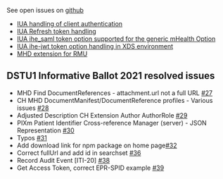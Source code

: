 See open issues on [github](https://github.com/ehealthsuisse/ch-epr-mhealth/issues/)

* [IUA handling of client authentication](https://github.com/ehealthsuisse/ch-epr-mhealth/issues/19)
* [IUA Refresh token handling](https://github.com/ehealthsuisse/ch-epr-mhealth/issues/20)
* [IUA ihe_saml token option supported for the generic mHealth Option](https://github.com/ehealthsuisse/ch-epr-mhealth/issues/21)
* [IUA ihe-jwt token option handling in XDS environment](https://github.com/ehealthsuisse/ch-epr-mhealth/issues/22)
* [MHD extension for RMU](https://github.com/ehealthsuisse/ch-epr-mhealth/issues/25) 

## DSTU1 Informative Ballot 2021 resolved issues

- MHD Find DocumentReferences - attachment.url not a full URL [#27](https://github.com/ehealthsuisse/ch-epr-mhealth/issues/27)
- CH MHD DocumentManifest/DocumentReference profiles - Various issues [#28](https://github.com/ehealthsuisse/ch-epr-mhealth/issues/28)
- Adjusted Description CH Extension Author AuthorRole [#29](https://github.com/ehealthsuisse/ch-epr-mhealth/issues/29)
- PIXm Patient Identifier Cross-reference Manager (server) - JSON Representation [#30](https://github.com/ehealthsuisse/ch-epr-mhealth/issues/30)
- Typos [#31](https://github.com/ehealthsuisse/ch-epr-mhealth/issues/31)
- Add download link for npm package on home page[#32](https://github.com/ehealthsuisse/ch-epr-mhealth/issues/32)
- Correct fullUrl and add id in searchset [#36](https://github.com/ehealthsuisse/ch-epr-mhealth/issues/36)
- Record Audit Event [ITI-20] [#38](https://github.com/ehealthsuisse/ch-epr-mhealth/issues/38)
- Get Access Token, correct EPR-SPID example [#39](https://github.com/ehealthsuisse/ch-epr-mhealth/issues/39)